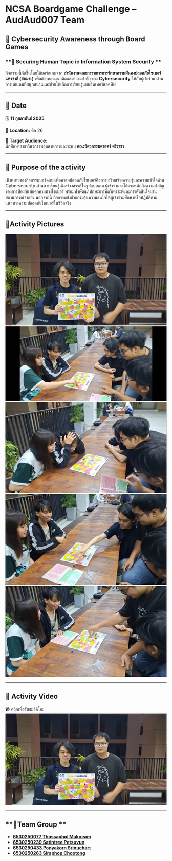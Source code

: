 # **NCSA Boardgame Challenge – AudAud007 Team**  

## **🔐 Cybersecurity Awareness through Board Games**  

### **📢 Securing Human Topic in Information System Security **  
กิจกรรมนี้จัดขึ้นโดยใช้บอร์ดเกมจาก **สำนักงานคณะกรรมการการรักษาความมั่นคงปลอดภัยไซเบอร์แห่งชาติ (สกมช.)** เพื่อถ่ายทอดแนวคิดและความสำคัญของ **Cybersecurity** ให้กับผู้เข้าร่วม ผ่านการเล่นเกมที่สนุกสนานและช่วยให้เกิดการเรียนรู้แบบอินเทอร์แอคทีฟ  

---

## **📆 Date**  
🗓 **11 กุมภาพันธ์ 2025**  

📍 **Location:** ตึก 26  

🎯 **Target Audience:**  
นักศึกษาสาขาวิศวกรรมอุตสาหการและระบบ **คณะวิศวกรรมศาสตร์ ศรีราชา**  

---

## **🎲 Purpose of the activity**  
เป้าหมายของกิจกรรมบอร์ดเกมเพื่อความปลอดภัยไซเบอร์คือการเสริมสร้างความรู้และความเข้าใจด้าน Cybersecurity ผ่านการเรียนรู้เชิงสร้างสรรค์ในรูปแบบเกม ผู้เข้าร่วมจะได้ตระหนักถึงความสำคัญของการป้องกันภัยคุกคามทางไซเบอร์ พร้อมทั้งพัฒนาทักษะการคิดวิเคราะห์และการตัดสินใจผ่านสถานการณ์จำลอง นอกจากนี้ กิจกรรมยังช่วยกระตุ้นความสนใจให้ผู้เข้าร่วมศึกษาหรือปฏิบัติตามแนวทางความปลอดภัยไซเบอร์ในชีวิตจริง

---

## **📸Activity Pictures**  

![ภาพกิจกรรม 1](mypicture/boardgame1.jpg)  
![ภาพกิจกรรม 2](mypicture/boardgame2.jpg)  
![ภาพกิจกรรม 3](mypicture/boardgame3.jpg)  
![ภาพกิจกรรม 4](mypicture/boardgame4.jpg)  
![ภาพกิจกรรม 5](mypicture/boardgame5.jpg)  

---

## **🎥 Activity Video**  

📹 คลิกเพื่อรับชมวิดีโอ:  
[![ภาพปกวิดีโอ](mypicture/boardgame1.jpg)](https://drive.google.com/file/d/1Nz0OClSZWC0Vg4cfu32Jbc0Qs3ah4kEg/view)  

---

## **👥Team Group **  
- [**6530250077 Thossaphol Makpeam**](https://Thossaphol2204.github.io/boardgame) 
- [**6530250239 Satintree Petsuvun**](https://qwwwwioza.github.io/boardgame) 
- [**6530250433 Ponyakorn Srinuchart**](https://ponyakorn.github.io/boardgame)
- [**6530250263 Siraphop Chootong**](https://fairfairfairfair.github.io/boardgame)  
